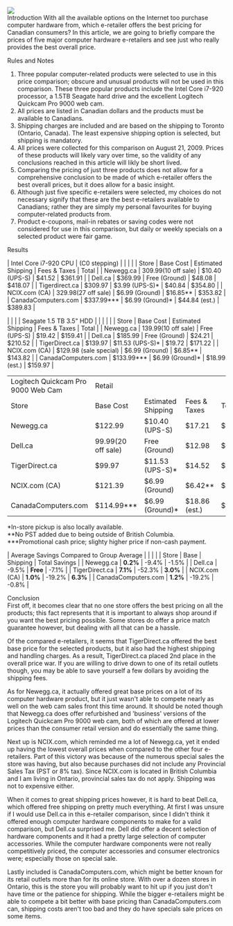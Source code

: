 [![](http://1.bp.blogspot.com/_kfv2ADnjgQg/So6MA3slHQI/AAAAAAAAD0Q/Hl5PGaL9NYI/s400/Image2.jpg)](http://1.bp.blogspot.com/_kfv2ADnjgQg/So6MA3slHQI/AAAAAAAAD0Q/Hl5PGaL9NYI/s1600-h/Image2.jpg)  
Introduction With all the available options on the Internet too purchase computer hardware from, which e-retailer offers the best pricing for Canadian consumers? In this article, we are going to briefly compare the prices of five major computer hardware e-retailers and see just who really provides the best overall price.  
  
Rules and Notes  
1. Three popular computer-related products were selected to use in this price comparison; obscure and unusual products will not be used in this comparison. These three popular products include the Intel Core i7-920 processor, a 1.5TB Seagate hard drive and the excellent Logitech Quickcam Pro 9000 web cam.
2. All prices are listed in Canadian dollars and the products must be available to Canadians.
3. Shipping charges are included and are based on the shipping to Toronto (Ontario, Canada). The least expensive shipping option is selected, but shipping is mandatory.
4. All prices were collected for this comparison on August 21, 2009. Prices of these products will likely vary over time, so the validity of any conclusions reached in this article will likly be short lived.
5. Comparing the pricing of just three products does not allow for a comprehensive conclusion to be made of which e-retailer offers the best overall prices, but it does allow for a basic insight.
6. Although just five specific e-retailers were selected, my choices do not necessary signify that these are the best e-retailers available to Canadians; rather they are simply my personal favourites for buying computer-related products from.
7. Product e-coupons, mail-in rebates or saving codes were not considered for use in this comparison, but daily or weekly specials on a selected product were fair game.

Results  
  


| Intel Core i7-920 CPU | (C0 stepping) |  |  |  |
| Store | Base Cost | Estimated Shipping | Fees & Taxes | Total |
| Newegg.ca | $309.99 ($10 off sale) | $10.40 (UPS-S) | $41.52 | $361.91 |
| Dell.ca | $369.99 | Free (Ground) | $48.08 | $418.07 |
| Tigerdirect.ca | $309.97 | $3.99 (UPS-S)\* | $40.84 | $354.80 |
| NCIX.com (CA) | $329.98 ($27 off sale) | $6.99 (Ground) | $16.85\*\* | $353.82 |
| CanadaComputers.com | $337.99\*\*\* | $6.99 (Ground)\* | $44.84 (est.) | $389.83 |

 

|
|  |
| Seagate 1.5 TB 3.5" HDD  |  |  |  |  |
| Store | Base Cost | Estimated Shipping | Fees & Taxes | Total |
| Newegg.ca | $139.99 ($10 off sale) | Free (UPS-S) | $19.42 | $159.41 |
| Dell.ca | $185.99 | Free (Ground) | $24.21 | $210.52 |
| TigerDirect.ca | $139.97 | $11.53 (UPS-S)\* | $19.72 | $171.22 |
| NCIX.com (CA) | $129.98 (sale special) | $6.99 (Ground) | $6.85\*\* | $143.82 |
| CanadaComputers.com | $133.99\*\*\* | $6.99 (Ground)\* | $18.99 (est.) | $159.97 |



|  |  |  |  |  |
| --- | --- | --- | --- | --- |
| Logitech Quickcam Pro 9000 Web Cam | Retail |  |  |  |
| Store | Base Cost | Estimated Shipping | Fees & Taxes | Total |
| Newegg.ca | $122.99 | $10.40 (UPS-S) | $17.21 | $150.60 |
| Dell.ca | $99.99 ($20 off sale) | Free (Ground) | $12.98 | $112.97 |
| TigerDirect.ca | $99.97 | $11.53 (UPS-S)\* | $14.52 | $126.02 |
| NCIX.com (CA) | $121.39 | $6.99 (Ground) | $6.42\*\* | $134.80 |
| CanadaComputers.com | $114.99\*\*\* | $6.99 (Ground)\* | $18.86 (est.) | $137.84 |

\*In-store pickup is also locally available.   
\*\*No PST added due to being outside of British Columbia.   
\*\*\*Promotional cash price; slighty higher price if non-cash payment.  
  


| Average Savings Compared to Group Average |  |  |  |
| Store | Base | Shipping | Total Savings |
| Newegg.ca | **0.2%** | -9.4% | -1.5% |
| Dell.ca | -9.5% | **Free** | -7.1% |
| TigerDirect.ca | **7.1%** | -52.3% | **3.0%** |
| NCIX.com (CA) | **1.0%** | -19.2% | **6.3%** |
| CanadaComputers.com | **1.2%** | -19.2% | -0.8% |

  
  
Conclusion  
First off, it becomes clear that no one store offers the best pricing on all the products; this fact represents that it is important to always shop around if you want the best pricing possible. Some stores do offer a price match guarantee however, but dealing with all that can be a hassle.  
  
Of the compared e-retailers, it seems that TigerDirect.ca offered the best base price for the selected products, but it also had the highest shipping and handling charges. As a result, TigerDirect.ca placed 2nd place in the overall price war. If you are willing to drive down to one of its retail outlets though, you may be able to save yourself a few dollars by avoiding the shipping fees.  
  
As for Newegg.ca, it actually offered great base prices on a lot of its computer hardware product, but it just wasn't able to compete nearly as well on the web cam sales front this time around. It should be noted though that Newegg.ca does offer refurbished and 'business' versions of the Logitech Quickcam Pro 9000 web cam, both of which are offered at lower prices than the consumer retail version and do essentially the same thing.  
  
Next up is NCIX.com, which reminded me a lot of Newegg.ca, yet it ended up having the lowest overall prices when compared to the other four e-retailers. Part of this victory was because of the numerous special sales the store was having, but also because purchases did not include any Provincial Sales Tax (PST or 8% tax). Since NCIX.com is located in British Columbia and I am living in Ontario, provincial sales tax do not apply. Shipping was not to expensive either.  
  
When it comes to great shipping prices however, it is hard to beat Dell.ca, which offered free shipping on pretty much everything. At first I was unsure if I would use Dell.ca in this e-retailer comparison, since I didn't think it offered enough computer hardware components to make for a valid comparison, but Dell.ca surprised me. Dell did offer a decent selection of hardware components and it had a pretty large selection of computer accessories. While the computer hardware components were not really competitively priced, the computer accessories and consumer electronics were; especially those on special sale.  
  
Lastly included is CanadaComputers.com, which might be better known for its retail outlets more than for its online store. With over a dozen stores in Ontario, this is the store you will probably want to hit up if you just don't have time or the patience for shipping. While the bigger e-retailers might be able to compete a bit better with base pricing than CanadaComputers.com can, shipping costs aren't too bad and they do have specials sale prices on some items.